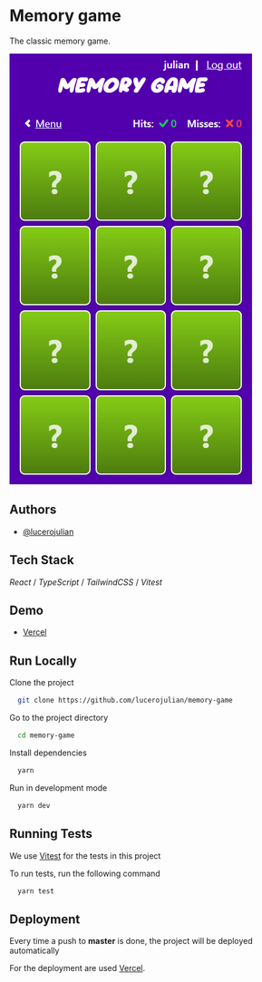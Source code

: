 # Memory game

The classic memory game.

![Playing screen](src/assets/screenshots/play_screen.png)

## Authors

- [@lucerojulian](https://www.github.com/lucerojulian)

## Tech Stack

_React_ / _TypeScript_ / _TailwindCSS_ / _Vitest_

## Demo

- [Vercel](https://memory-game-lucerojulian.vercel.app/)

## Run Locally

Clone the project

```bash
  git clone https://github.com/lucerojulian/memory-game
```

Go to the project directory

```bash
  cd memory-game
```

Install dependencies

```bash
  yarn
```

Run in development mode

```bash
  yarn dev
```

## Running Tests

We use [Vitest](https://vitest.dev/) for the tests in this project

To run tests, run the following command

```bash
  yarn test
```

## Deployment

Every time a push to **master** is done, the project will be deployed automatically

For the deployment are used [Vercel](https://vercel.com/).
